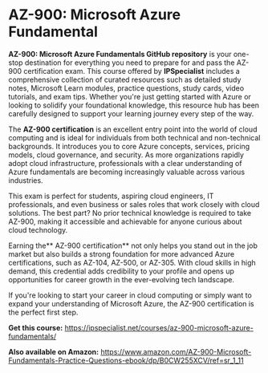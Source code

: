 # AZ-900: Microsoft Azure Fundamental

**AZ-900: Microsoft Azure Fundamentals GitHub repository** is your one-stop destination for everything you need to prepare for and pass the AZ-900 certification exam. This course offered by **IPSpecialist** includes a comprehensive collection of curated resources such as detailed study notes, Microsoft Learn modules, practice questions,  study cards, video tutorials, and exam tips. Whether you're just getting started with Azure or looking to solidify your foundational knowledge, this resource hub has been carefully designed to support your learning journey every step of the way.

The **AZ-900 certification** is an excellent entry point into the world of cloud computing and is ideal for individuals from both technical and non-technical backgrounds. It introduces you to core Azure concepts, services, pricing models, cloud governance, and security. As more organizations rapidly adopt cloud infrastructure, professionals with a clear understanding of Azure fundamentals are becoming increasingly valuable across various industries.

This exam is perfect for students, aspiring cloud engineers, IT professionals, and even business or sales roles that work closely with cloud solutions. The best part? No prior technical knowledge is required to take AZ-900, making it accessible and achievable for anyone curious about cloud technology.

Earning the** AZ-900 certification** not only helps you stand out in the job market but also builds a strong foundation for more advanced Azure certifications, such as AZ-104, AZ-500, or AZ-305. With cloud skills in high demand, this credential adds credibility to your profile and opens up opportunities for career growth in the ever-evolving tech landscape.

If you're looking to start your career in cloud computing or simply want to expand your understanding of Microsoft Azure, the AZ-900 certification is the perfect first step.

**Get this course:** https://ipspecialist.net/courses/az-900-microsoft-azure-fundamentals/

**Also available on Amazon:** https://www.amazon.com/AZ-900-Microsoft-Fundamentals-Practice-Questions-ebook/dp/B0CW255XCV/ref=sr_1_11


